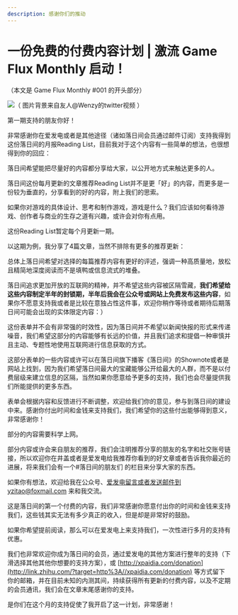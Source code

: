 ```yaml
---
description: 感谢你们的推动
---
```


# 一份免费的付费内容计划 \| 激流 Game Flux Monthly 启动！

（本文是 Game Flux Monthly \#001 的开头部分）

![&#xFF08; &#x56FE;&#x7247;&#x80CC;&#x666F;&#x6765;&#x81EA;&#x53CB;&#x4EBA;@Wenzy&#x7684;twitter&#x89C6;&#x9891; &#xFF09;](https://pic1.zhimg.com/80/v2-ad9e630b877488f4d122d9b086603ba0_720w.jpg?source=3af55fa1)

第一期支持的朋友你好！

非常感谢你在爱发电或者是其他途径（诸如落日间会员通过邮件订阅）支持我得到这份落日间的月报Reading List，目前我对于这个内容有一些简单的想法，也很想得到你的回应：

落日间希望能把尽量好的内容都分享给大家，以公开地方式来触达更多的人。

落日间这份每月更新的文章推荐Reading List并不是更「好」的内容，而更多是一份较为垂直的，分享看到的好的内容，附上我们的思索。

如果你对游戏的具体设计、思考和制作游戏，游戏是什么？我们应该如何看待游戏、创作者与商业的生存之道有兴趣，或许会对你有点用。

这份Reading List暂定每个月更新一期。

以这期为例，我分享了4篇文章，当然不排除有更多的推荐更新：

总体上落日间希望对选择的每篇推荐内容有更好的评述，强调一种高质量地，放松且精简地深度阅读而不是填鸭或信息流式的堆叠。

落日间追求更加开放的互联网的精神，并不希望这些内容被区隔雪藏，**我们希望给这些内容制定半年的封锁期，半年后我会在公众号或网站上免费发布这些内容**，如果你不愿意支持我或者是比较在意独占性这件事，欢迎你稍作等待或者期待后期落日间可能会出现的实体限定内容：）

这份表单并不会有非常强的时效性，因为落日间并不希望以新闻快报的形式来传递噪音，我们希望这部分的内容能够有长远的价值，并且我们追求和提倡一种审慎并且主动、专题性地使用互联网进行信息获取的方式。

这部分表单的一些内容或许可以在落日间旗下播客《落日间》的Shownote或者是网站上找到，因为我们希望落日间最大的宝藏能够公开给最大的人群，而不是以付费层级来建立信息的区隔，当然如果你愿意给予更多的支持，我们也会尽量提供我们所能提供的更多东西。

表单会根据内容和反馈进行不断调整，欢迎给我们你的意见，参与到落日间的建设中来。感谢你付出时间和金钱来支持我们，我们希望你的这些付出能够得到意义，非常感谢你！

部分的内容需要科学上网。

部分内容或许会来自朋友的推荐，我们会注明推荐分享的朋友的名字和社交账号链接，所以欢迎你在井盖或者是爱发电给我推荐你看到的好文章或者告诉我你最近的进展，将来我们会有一个\#落日间的朋友们 的栏目来分享大家的东西。

如果你有想法，欢迎给我在公众号、爱发电留言或者发送邮件到yzitao@foxmail.com 来和我交流。

这是落日间的第一个付费的内容，我们非常感谢你愿意付出你的时间和金钱来支持我们，这些钱其实无法有多少真正的收入，但是却是非常好的鼓励。

如果你希望提前阅读，那么可以在爱发电上来支持我们，一次性进行多月的支持有优惠。

我们也非常欢迎你成为落日间的会员，通过爱发电的其他方案进行整年的支持（下滑选择其他其他你想要的支持方案），或 [http://xpaidia.com/donation](http://link.zhihu.com/?target=http%3A//xpaidia.com/donation) 等方式留下你的邮箱，并在目前未知的内测其间，持续获得所有更新的付费内容，以及不定期的会员通讯，我们会在文章末尾感谢你的支持。

是你们在这个月的支持促使了我开启了这一计划，非常感谢！

  


